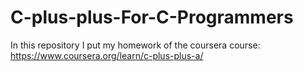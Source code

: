 # C-plus-plus-For-C-Programmers

In this repository I put my homework of the coursera course: https://www.coursera.org/learn/c-plus-plus-a/

